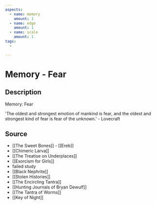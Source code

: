 ```yaml
---
aspects:
  - name: memory
    amount: 1
  - name: edge
    amount: 1
  - name: scale
    amount: 1
tags:
  - 

---
```


# Memory - Fear

## Description
Memory: Fear

'The oldest and strongest emotion of mankind is fear, and the oldest and strongest kind of fear is fear of the unknown.' - Lovecraft

## Source
- [[The Sweet Bones]] - [[Ereb]]
- [[Chimeric Larva]]
- [[The Treatise on Underplaces]]
- [[Exorcism for Girls]]
- failed study
- [[Black Nephrite]]
- [[Stolen Histories]]
- [[The Encircling Tantra]]
- [[Hunting Journals of Bryan Dewulf]]
- [[The Tantra of Worms]]
- [[Key of Night]]